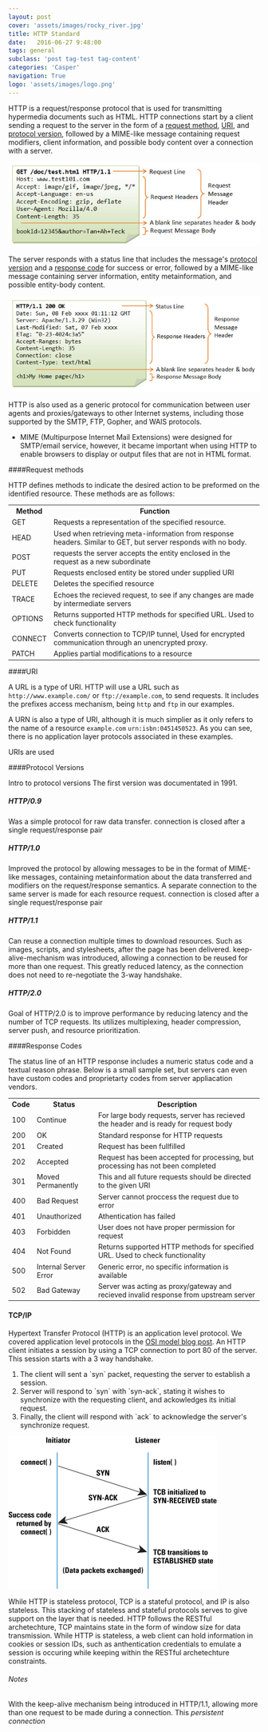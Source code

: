 ```yaml
---
layout: post
cover: 'assets/images/rocky_river.jpg'
title: HTTP Standard
date:   2016-06-27 9:48:00
tags: general
subclass: 'post tag-test tag-content'
categories: 'Casper'
navigation: True
logo: 'assets/images/logo.png'
---
```


HTTP is a request/response protocol that is used for transmitting hypermedia documents such as HTML. HTTP connections start by a client sending a request to the server in the form of a [request method](#methods), [URI](#uri), and [protocol version](#versions), followed by a MIME-like message containing request modifiers, client information, and possible body content over a connection with a server. 

![image of HTTP request](/assets/images/http_request.jpg)

The server responds with a status line that includes the message's [protocol version](#versions) and a [response code](#codes) for success or error, followed by a MIME-like message containing server information, entity metainformation, and possible entity-body content.

![image of HTTP request](/assets/images/http_response.jpg)

HTTP is also used as a generic protocol for communication between user agents and proxies/gateways to other Internet systems, including those supported by the SMTP, FTP, Gopher, and WAIS protocols.

* MIME (Multipurpose Internet Mail Extensions) were designed for SMTP/email service, however, it became important when using HTTP to enable browsers to display or output files that are not in HTML format.

####<a name="methods"></a>Request methods

HTTP defines methods to indicate the desired action to be preformed on the identified resource. These methods are as follows:

<table style="width:100%">
  <tr>
    <th>Method</th>
    <th>Function</th> 
  </tr>
  <tr>
    <td>GET</td>
    <td>Requests a representation of the specified resource.</td> 
  </tr>
  <tr>
    <td>HEAD</td>
    <td>Used when retrieving meta-information from response headers. Similar to GET, but server responds with no body.</td> 
  </tr>
  <tr>
    <td>POST</td>
    <td>requests the server accepts the entity enclosed in the request as a new subordinate</td> 
  </tr>
  <tr>
    <td>PUT</td>
    <td>Requests enclosed entity be stored under supplied URI</td> 
  </tr>
  <tr>
    <td>DELETE</td>
    <td>Deletes the specified resource</td> 
  </tr>
  <tr>
    <td>TRACE</td>
    <td>Echoes the recieved request, to see if any changes are made by intermediate servers</td> 
  </tr>
  <tr>
    <td>OPTIONS</td>
    <td>Returns supported HTTP methods for specified URL. Used to check functionality</td> 
  </tr>
  <tr>
    <td>CONNECT</td>
    <td>Converts connection to TCP/IP tunnel, Used for encrypted communication through an unencrypted proxy.</td> 
  </tr>
  <tr>
    <td>PATCH</td>
    <td>Applies partial modifications to a resource</td> 
  </tr>
</table>


####<a name="uri"></a>URI

A URL is a type of URI. HTTP will use a URL such as `http://www.example.com/` or `ftp://example.com`, to send requests. It includes the prefixes access mechanism, being `http` and `ftp` in our examples. 

A URN is also a type of URI, although it is much simplier as it only refers to the name of a resource `example.com` `urn:isbn:0451450523`. As you can see, there is no application layer protocols associated in these examples.

URIs are used 

####<a name="versions"></a>Protocol Versions

Intro to protocol versions
The first version was documentated in 1991.

##### HTTP/0.9

Was a simple protocol for raw data transfer. connection is closed after a single request/response pair


##### HTTP/1.0

Improved the protocol by allowing messages to be in the format of MIME-like messages, containing metainformation about the data transferred and modifiers on the request/response semantics.
A separate connection to the same server is made for each resource request. connection is closed after a single request/response pair

##### HTTP/1.1

Can reuse a connection multiple times to download resources. Such as images, scripts, and stylesheets, after the page has been delivered. keep-alive-mechanism was introduced, allowing a connection to be reused for more than one request. This greatly reduced latency, as the connection does not need to re-negotiate the 3-way handshake. 

##### HTTP/2.0

Goal of HTTP/2.0 is to improve performance by reducing latency and the number of TCP requests. Its utilizes multiplexing, header compression, server push, and resource prioritization.

####<a name="codes"></a>Response Codes

The status line of an HTTP response includes a numeric status code and a textual reason phrase. Below is a small sample set, but servers can even have custom codes and proprietarty codes from server appliacation vendors.

<table style="width:100%">
  <tr>
    <th>Code</th>
    <th>Status</th>
    <th>Description</th>
  </tr>
  <tr>
    <td>100</td>
    <td>Continue</td>
    <td>For large body requests, server has recieved the header and is ready for request body</td>
  </tr>
  <tr>
    <td>200</td>
    <td>OK</td>
    <td>Standard response for HTTP requests</td>
  </tr>
  <tr>
    <td>201</td>
    <td>Created</td>
    <td>Request has been fullfilled</td> 
  </tr>
  <tr>
    <td>202</td>
    <td>Accepted</td>
    <td>Request has been accepted for processing, but processing has not been completed</td> 
  </tr>
  <tr>
    <td>301</td>
    <td>Moved Permanently</td>
    <td>This and all future requests should be directed to the given URI</td> 
  </tr>
  <tr>
    <td>400</td>
    <td>Bad Request</td>
    <td>Server cannot proccess the request due to error</td> 
  </tr>
  <tr>
    <td>401</td>
    <td>Unauthorized</td>
    <td>Athentication has failed</td> 
  </tr>
  <tr>
    <td>403</td>
    <td>Forbidden</td>
    <td>User does not have proper permission for request</td> 
  </tr>
  <tr>
    <td>404</td>
    <td>Not Found</td>
    <td>Returns supported HTTP methods for specified URL. Used to check functionality</td> 
  </tr>
  <tr>
    <td>500</td>
    <td>Internal Server Error</td>
    <td>Generic error, no specific information is available</td> 
  </tr>
  <tr>
    <td>502</td>
    <td>Bad Gateway</td>
    <td>Server was acting as proxy/gateway and recieved invalid response from upstream server</td>
  </tr>
</table>

#### TCP/IP

Hypertext Transfer Protocol (HTTP) is an application level protocol. We covered application level protocols in the [OSI model blog post](/the-osi-model). An HTTP client initiates a session by using a TCP connection to port 80 of the server. This session  starts with a 3 way handshake.

<ol>
  <li>The client will sent a `syn` packet, requesting the server to establish a session.</li>
  <li>Server will respond to `syn` with `syn-ack`, stating it wishes to synchronize with the requesting client, and ackowledges its initial request.</li>
  <li>Finally, the client will respond with `ack` to acknowledge the server's synchronize request. 
</ol>

![image of 3 way handshake for TCP connection](/assets/images/3-way-handshake.jpg)

While HTTP is stateless protocol, TCP is a stateful protocol, and IP is also stateless. This stacking of stateless and stateful protocols serves to give support on the layer that is needed. HTTP follows the RESTful archetechture, TCP maintains state in the form of window size for data transmission. While HTTP is stateless, a web client can hold information in cookies or session IDs, such as anthentication credentials to emulate a session is occuring while keeping within the RESTful archetechture constraints.

###### Notes

With the keep-alive mechanism being introduced in HTTP/1.1, allowing more than one request to be made during a connection. This _persistent connection_ 

